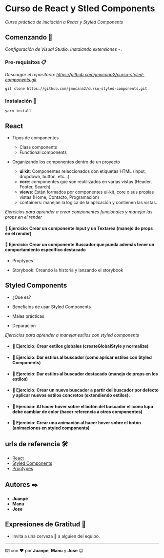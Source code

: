 # Curso de React y Stled Components

_Curso práctico de iniciación a React y Styled Components_

## Comenzando 🚀

_Configuración de Visual Studio. Instalando extensiones - ._

### Pre-requisitos 📋

_Descargar el repositorio: https://github.com/jmocana2/curso-styled-components.git_

```
git clone https://github.com/jmocana2/curso-styled-components.git
```

### Instalación 🔧

```
yarn install
```

## React 

* Tipos de componentes 
  * Class components
  * Functional components

* Organizando los componentes dentro de un proyecto
  * **ui kit**: Componentes relaccionados con etiquetas HTML (input, dropdown, button, etc...)
  * **core**: componentes que son reutilizados en varias vistas (Header, Footer, Search)
  * **views**: Están formados por componentes ui-kit, core o sus propias vistas (Home, Contacto, Programación) 
  * containers: manejan la lógica de la aplicación y contienen las vistas. 
 
_Ejercicios para aprender a crear componentes funcionales y manejar las props en el render_

#### 🔩 Ejercicio: Crear un componente Input y un Textarea (manejo de props en el render) 

#### 🔩 Ejercicio: Crear un componente Buscador que pueda además tener un comportamiento específico destacado

* Proptypes

* Storybook: Creando la historia y lanzando el storybook

## Styled Components

* ¿Que es?

* Beneficios de usar Styled Components

* Malas prácticas

* Depuración

_Ejercicios para aprender a manejar estilos con styled components_

* #### 🔩 Ejercicio: Crear estilos globales (createGlobalStyle y normalize)

* #### 🔩 Ejercicio: Dar estilos al buscador (como aplicar estilos con Styled Components)

* #### 🔩 Ejercicio: Dar estilos al buscador destacado (manejo de props en los estilos)

* #### 🔩 Ejercicio: Crear un nuevo buscador a partir del buscador por defecto y aplicar nuevos estilos concretos (extendiendo estilos).

* #### 🔩 Ejercicio: Al hacer hover sobre el botón del buscador el icono lupa debe cambiar de color (hacer referencia a otros componentes)

* #### 🔩 Ejercicio: Crear una animación al hacer hover sobre el botón (animaciones en styled components)
 
## urls de referencia 🛠️

* [React](https://es.reactjs.org/)
* [Styled Components](https://styled-components.com/)
* [Proptypes](https://es.reactjs.org/docs/typechecking-with-proptypes.html)


## Autores ✒️

* **Juanpe**
* **Manu**
* **Jose**

## Expresiones de Gratitud 🎁

* Invita a una cerveza 🍺 a alguien del equipo. 
---
⌨️ con ❤️ por **Juanpe**, **Manu** y **Jose** 😊

